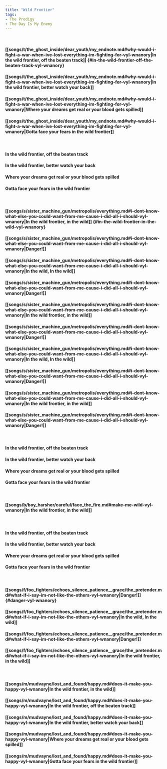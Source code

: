 ```yaml
---
title: "Wild Frontier"
tags:
- The Prodigy
- The Day Is My Enemy
---
```

&nbsp;
#### [[songs/t/the_ghost_inside/dear_youth/my_endnote.md#why-would-i-fight-a-war-when-ive-lost-everything-im-fighting-for-vyl-wnanory|In the wild frontier, off the beaten track]] {#in-the-wild-frontier-off-the-beaten-track-vyl-wnanory}
#### [[songs/t/the_ghost_inside/dear_youth/my_endnote.md#why-would-i-fight-a-war-when-ive-lost-everything-im-fighting-for-vyl-wnanory|In the wild frontier, better watch your back]]
#### [[songs/t/the_ghost_inside/dear_youth/my_endnote.md#why-would-i-fight-a-war-when-ive-lost-everything-im-fighting-for-vyl-wnanory|Where your dreams get real or your blood gets spilled]]
#### [[songs/t/the_ghost_inside/dear_youth/my_endnote.md#why-would-i-fight-a-war-when-ive-lost-everything-im-fighting-for-vyl-wnanory|Gotta face your fears in the wild frontier]]
&nbsp;
#### In the wild frontier, off the beaten track
#### In the wild frontier, better watch your back
#### Where your dreams get real or your blood gets spilled
#### Gotta face your fears in the wild frontier
&nbsp;
#### [[songs/s/sister_machine_gun/metropolis/everything.md#i-dont-know-what-else-you-could-want-from-me-cause-i-did-all-i-should-vyl-wnanory|In the wild frontier, in the wild]] {#in-the-wild-frontier-in-the-wild-vyl-wnanory}
#### [[songs/s/sister_machine_gun/metropolis/everything.md#i-dont-know-what-else-you-could-want-from-me-cause-i-did-all-i-should-vyl-wnanory|Danger!]]
#### [[songs/s/sister_machine_gun/metropolis/everything.md#i-dont-know-what-else-you-could-want-from-me-cause-i-did-all-i-should-vyl-wnanory|In the wild, In the wild]]
#### [[songs/s/sister_machine_gun/metropolis/everything.md#i-dont-know-what-else-you-could-want-from-me-cause-i-did-all-i-should-vyl-wnanory|Danger!]]
#### [[songs/s/sister_machine_gun/metropolis/everything.md#i-dont-know-what-else-you-could-want-from-me-cause-i-did-all-i-should-vyl-wnanory|In the wild frontier, in the wild]]
#### [[songs/s/sister_machine_gun/metropolis/everything.md#i-dont-know-what-else-you-could-want-from-me-cause-i-did-all-i-should-vyl-wnanory|Danger!]]
#### [[songs/s/sister_machine_gun/metropolis/everything.md#i-dont-know-what-else-you-could-want-from-me-cause-i-did-all-i-should-vyl-wnanory|In the wild, In the wild]]
#### [[songs/s/sister_machine_gun/metropolis/everything.md#i-dont-know-what-else-you-could-want-from-me-cause-i-did-all-i-should-vyl-wnanory|Danger!]]
#### [[songs/s/sister_machine_gun/metropolis/everything.md#i-dont-know-what-else-you-could-want-from-me-cause-i-did-all-i-should-vyl-wnanory|In the wild frontier, in the wild]]
#### [[songs/s/sister_machine_gun/metropolis/everything.md#i-dont-know-what-else-you-could-want-from-me-cause-i-did-all-i-should-vyl-wnanory|Danger!]]
&nbsp;
#### In the wild frontier, off the beaten track
#### In the wild frontier, better watch your back
#### Where your dreams get real or your blood gets spilled
#### Gotta face your fears in the wild frontier
&nbsp;
#### [[songs/b/boy_harsher/careful/face_the_fire.md#make-me-wild-vyl-wnanory|In the wild frontier, in the wild]]
&nbsp;
#### In the wild frontier, off the beaten track
#### In the wild frontier, better watch your back
#### Where your dreams get real or your blood gets spilled
#### Gotta face your fears in the wild frontier
&nbsp;
#### [[songs/f/foo_fighters/echoes_silence_patience__grace/the_pretender.md#what-if-i-say-im-not-like-the-others-vyl-wnanory|Danger!]] {#danger-vyl-wnanory}
#### [[songs/f/foo_fighters/echoes_silence_patience__grace/the_pretender.md#what-if-i-say-im-not-like-the-others-vyl-wnanory|In the wild, In the wild]]
#### [[songs/f/foo_fighters/echoes_silence_patience__grace/the_pretender.md#what-if-i-say-im-not-like-the-others-vyl-wnanory|Danger!]]
#### [[songs/f/foo_fighters/echoes_silence_patience__grace/the_pretender.md#what-if-i-say-im-not-like-the-others-vyl-wnanory|In the wild frontier, in the wild]]
&nbsp;
#### [[songs/m/mudvayne/lost_and_found/happy.md#does-it-make-you-happy-vyl-wnanory|In the wild frontier, in the wild]]
#### [[songs/m/mudvayne/lost_and_found/happy.md#does-it-make-you-happy-vyl-wnanory|In the wild frontier, off the beaten track]]
#### [[songs/m/mudvayne/lost_and_found/happy.md#does-it-make-you-happy-vyl-wnanory|In the wild frontier, better watch your back]]
#### [[songs/m/mudvayne/lost_and_found/happy.md#does-it-make-you-happy-vyl-wnanory|Where your dreams get real or your blood gets spilled]]
#### [[songs/m/mudvayne/lost_and_found/happy.md#does-it-make-you-happy-vyl-wnanory|Gotta face your fears in the wild frontier]]
